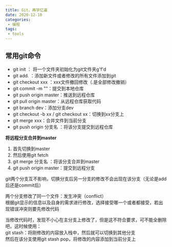 ```yaml
---  
title: Git，再学亿遍  
date: 2020-12-10  
categories:  
 - 编程  
tags:  
 - tools  
---  
```


## 常用git命令  
* git init ： 将一个文件夹初始化为git文件夹g'f'd  
* git add.  ：添加新文件或者修改的所有文件添加到git  
* git checkout xxx ：xxx文件撤回修改（.是全部修改撤销）  
* git commit -m ""：提交到本地仓库  
* git push origin master：推送到远程仓库  
* git pull origin master：从远程仓库获取代码  
* git branch dev：添加分支dev  
* git checkout -b xx / git checkout xx：切换到xx分支上  
* git merge xxx：合并文件到当前分支  
* git push origin 分支名 ：将该分支提交到远程仓库  

**将远程分支合并到master**  
1. 首先切换到master  
2. 然后使用git fetch  
3. git merge 分支名 ：将该分支合并到master  
4. git push origin master：提交到远程分支  

git两个分支互不影响，切换分支后另一分支的修改不会出现在该分支（无论是add后还是commit后）  

两个分支修改了同一个文件：发生冲突（conflict）  
根据git显示的信息以及自身的需求进行修改，选择接受哪一个或者都接受，若出现错误冲突则要先修改代码  

当修改代码时，发现不小心在主分支上修改了，但是这不符合要求，可不能全删除吧，这时候使用：  
git stash：将刚修改的内容放入栈中，然后就可以切换到其他分支  
然后在该分支使用git stash pop，将修改的内容添加到当前分支上  
